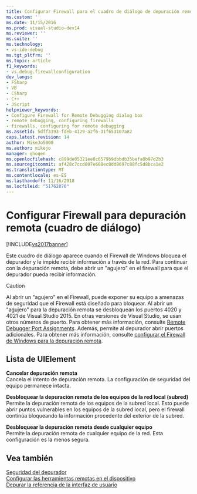```yaml
---
title: Configurar Firewall para el cuadro de diálogo de depuración remota | Microsoft Docs
ms.custom: ''
ms.date: 11/15/2016
ms.prod: visual-studio-dev14
ms.reviewer: ''
ms.suite: ''
ms.technology:
- vs-ide-debug
ms.tgt_pltfrm: ''
ms.topic: article
f1_keywords:
- vs.debug.firewallconfiguration
dev_langs:
- FSharp
- VB
- CSharp
- C++
- JScript
helpviewer_keywords:
- Configure Firewall for Remote Debugging dialog box
- remote debugging, configuring firewalls
- firewalls, configuring for remote debugging
ms.assetid: 5dff3393-fdeb-4129-a2f6-31f653107a82
caps.latest.revision: 14
author: MikeJo5000
ms.author: mikejo
manager: ghogen
ms.openlocfilehash: c899de05321ee8c6579b9dbbdb35befa0b97d2b3
ms.sourcegitcommit: af428c7ccd007e668ec0dd8697c88fc5d8bca1e2
ms.translationtype: MT
ms.contentlocale: es-ES
ms.lasthandoff: 11/16/2018
ms.locfileid: "51762070"
---
```

# <a name="configure-firewall-for-remote-debugging-dialog-box"></a>Configurar Firewall para depuración remota (cuadro de diálogo)
[!INCLUDE[vs2017banner](../includes/vs2017banner.md)]

Este cuadro de diálogo aparece cuando el Firewall de Windows bloquea el depurador y le impide recibir información a través de la red. Para continuar con la depuración remota, debe abrir un "agujero" en el firewall para que el depurador pueda recibir información.  
  
> [!CAUTION]
>  Al abrir un "agujero" en el Firewall, puede exponer su equipo a amenazas de seguridad que el Firewall está diseñado para bloquear. Al abrir un "agujero" para la depuración remota se desbloquean los puertos 4020 y 4021 de Visual Studio 2015. En otras versiones de Visual Studio, se usan otros números de puerto. Para obtener más información, consulte [Remote Debugger Port Assignments](../debugger/remote-debugger-port-assignments.md). Además, permite al depurador abrir puertos adicionales. Para obtener más información, consulte [configurar el Firewall de Windows para la depuración remota](../debugger/configure-the-windows-firewall-for-remote-debugging.md).  
  
## <a name="uielement-list"></a>Lista de UIElement  
 **Cancelar depuración remota**  
 Cancela el intento de depuración remota. La configuración de seguridad del equipo permanece intacta.  
  
 **Desbloquear la depuración remota de los equipos de la red local (subred)**  
 Permite la depuración remota de los equipos de la subred local. Esto puede abrir puntos vulnerables en los equipos de la subred local, pero el firewall continúa bloqueando la información procedente del exterior de la subred.  
  
 **Desbloquear la depuración remota desde cualquier equipo**  
 Permite la depuración remota de cualquier equipo de la red. Esta configuración es la menos segura.  
  
## <a name="see-also"></a>Vea también  
 [Seguridad del depurador](../debugger/debugger-security.md)   
 [Configurar las herramientas remotas en el dispositivo](http://msdn.microsoft.com/library/90f45630-0d26-4698-8c1f-63f85a12db9c)   
 [Depurar la referencia de la interfaz de usuario](../debugger/debugging-user-interface-reference.md)



